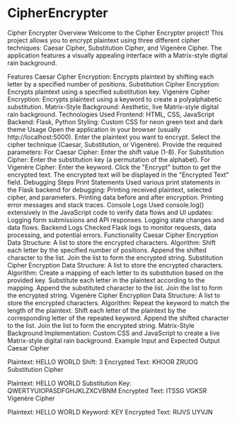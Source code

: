 # CipherEncrypter
Cipher Encrypter
Overview
Welcome to the Cipher Encrypter project! This project allows you to encrypt plaintext using three different cipher techniques: Caesar Cipher, Substitution Cipher, and Vigenère Cipher. The application features a visually appealing interface with a Matrix-style digital rain background.

Features
Caesar Cipher Encryption: Encrypts plaintext by shifting each letter by a specified number of positions.
Substitution Cipher Encryption: Encrypts plaintext using a specified substitution key.
Vigenère Cipher Encryption: Encrypts plaintext using a keyword to create a polyalphabetic substitution.
Matrix-Style Background: Aesthetic, live Matrix-style digital rain background.
Technologies Used
Frontend: HTML, CSS, JavaScript
Backend: Flask, Python
Styling: Custom CSS for neon green text and dark theme
Usage
Open the application in your browser (usually http://localhost:5000).
Enter the plaintext you want to encrypt.
Select the cipher technique (Caesar, Substitution, or Vigenère).
Provide the required parameters:
For Caesar Cipher: Enter the shift value (1-8).
For Substitution Cipher: Enter the substitution key (a permutation of the alphabet).
For Vigenère Cipher: Enter the keyword.
Click the "Encrypt" button to get the encrypted text.
The encrypted text will be displayed in the "Encrypted Text" field.
Debugging Steps
Print Statements
Used various print statements in the Flask backend for debugging:
Printing received plaintext, selected cipher, and parameters.
Printing data before and after encryption.
Printing error messages and stack traces.
Console Logs
Used console.log() extensively in the JavaScript code to verify data flows and UI updates:
Logging form submissions and API responses.
Logging state changes and data flows.
Backend Logs
Checked Flask logs to monitor requests, data processing, and potential errors.
Functionality
Caesar Cipher Encryption
Data Structure: A list to store the encrypted characters.
Algorithm:
Shift each letter by the specified number of positions.
Append the shifted character to the list.
Join the list to form the encrypted string.
Substitution Cipher Encryption
Data Structure: A list to store the encrypted characters.
Algorithm:
Create a mapping of each letter to its substitution based on the provided key.
Substitute each letter in the plaintext according to the mapping.
Append the substituted character to the list.
Join the list to form the encrypted string.
Vigenère Cipher Encryption
Data Structure: A list to store the encrypted characters.
Algorithm:
Repeat the keyword to match the length of the plaintext.
Shift each letter of the plaintext by the corresponding letter of the repeated keyword.
Append the shifted character to the list.
Join the list to form the encrypted string.
Matrix-Style Background
Implementation: Custom CSS and JavaScript to create a live Matrix-style digital rain background.
Example Input and Expected Output
Caesar Cipher

Plaintext: HELLO WORLD
Shift: 3
Encrypted Text: KHOOR ZRUOG
Substitution Cipher

Plaintext: HELLO WORLD
Substitution Key: QWERTYUIOPASDFGHJKLZXCVBNM
Encrypted Text: ITSSG VGKSR
Vigenère Cipher

Plaintext: HELLO WORLD
Keyword: KEY
Encrypted Text: RIJVS UYVJN
